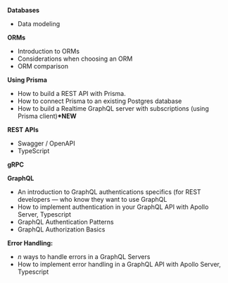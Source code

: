 **Databases**

- Data modeling

**ORMs**

- Introduction to ORMs
- Considerations when choosing an ORM
- ORM comparison

**Using Prisma**

- How to build a REST API with Prisma.
- How to connect Prisma to an existing Postgres database
- How to build a Realtime GraphQL server with subscriptions (using Prisma client)**\*NEW**

**REST APIs**

- Swagger / OpenAPI
- TypeScript

**gRPC**

**GraphQL**

- An introduction to GraphQL authentications specifics (for REST developers — who know they want to use GraphQL
- How to implement authentication in your GraphQL API with Apollo Server, Typescript
- GraphQL Authentication Patterns
- GraphQL Authorization Basics

**Error Handling:**

- _n_ ways to handle errors in a GraphQL Servers
- How to implement error handling in a GraphQL API with Apollo Server, Typescript
